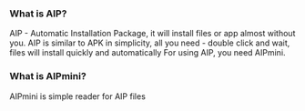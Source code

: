 ### What is AIP?
AIP - Automatic Installation Package, it will install files or app almost without you.
AIP is similar to APK in simplicity, all you need - double click and wait, files will install quickly and automatically
For using AIP, you need AIPmini.
### What is AIPmini?
AIPmini is simple reader for AIP files

